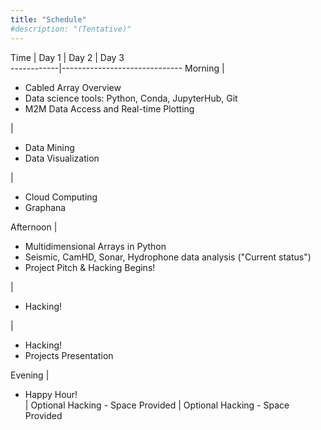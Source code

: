 ```yaml
---
title: "Schedule"
#description: "(Tentative)"
---
```


Time        | Day 1                  | Day 2                  | Day 3                  
------------|------------------------------
Morning     | <ul><li>Cabled Array Overview</li><li>Data science tools: Python, Conda, JupyterHub, Git</li><li>M2M Data Access and Real-time Plotting</li></ul>  | <ul><li>Data Mining</li><li>Data Visualization</li></ul> | <ul><li>Cloud Computing</li><li>Graphana</li></ul>
Afternoon 	| <ul><li>Multidimensional Arrays in Python </li><li>Seismic, CamHD, Sonar, Hydrophone data analysis ("Current status")</li><li>Project Pitch & Hacking Begins!</li></ul> | <ul><li>Hacking!</li></ul> | <ul><li>Hacking! </li><li>Projects Presentation </li></ul>
Evening 	| <ul><li>Happy Hour! </li> | Optional Hacking - Space Provided | Optional Hacking - Space Provided

